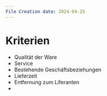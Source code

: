 ```yaml
---
File Creation date: 2024-04-25
---
```

# Kriterien
- Qualität der Ware
- Service
- Bestehende Geschäftsbeziehungen  
- Lieferzeit
- Entfernung zum Liferanten
- 